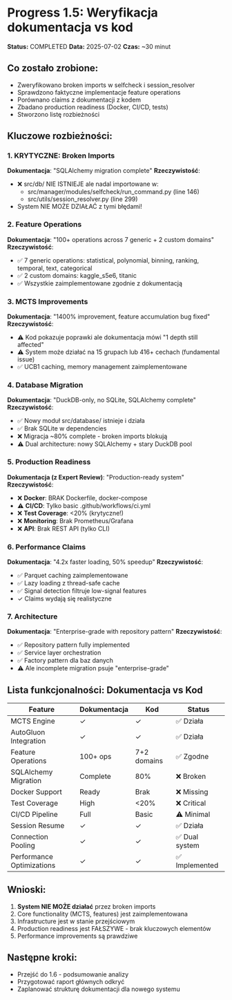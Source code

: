 # Progress 1.5: Weryfikacja dokumentacja vs kod

**Status:** COMPLETED
**Data:** 2025-07-02
**Czas:** ~30 minut

## Co zostało zrobione:
- Zweryfikowano broken imports w selfcheck i session_resolver
- Sprawdzono faktyczne implementacje feature operations
- Porównano claims z dokumentacji z kodem
- Zbadano production readiness (Docker, CI/CD, tests)
- Stworzono listę rozbieżności

## Kluczowe rozbieżności:

### 1. KRYTYCZNE: Broken Imports
**Dokumentacja**: "SQLAlchemy migration complete"
**Rzeczywistość**: 
- ❌ src/db/ NIE ISTNIEJE ale nadal importowane w:
  - src/manager/modules/selfcheck/run_command.py (line 146)
  - src/utils/session_resolver.py (line 299)
- System NIE MOŻE DZIAŁAĆ z tymi błędami!

### 2. Feature Operations
**Dokumentacja**: "100+ operations across 7 generic + 2 custom domains"
**Rzeczywistość**:
- ✅ 7 generic operations: statistical, polynomial, binning, ranking, temporal, text, categorical
- ✅ 2 custom domains: kaggle_s5e6, titanic
- ✅ Wszystkie zaimplementowane zgodnie z dokumentacją

### 3. MCTS Improvements
**Dokumentacja**: "1400% improvement, feature accumulation bug fixed"
**Rzeczywistość**:
- ⚠️ Kod pokazuje poprawki ale dokumentacja mówi "1 depth still affected"
- ⚠️ System może działać na 15 grupach lub 416+ cechach (fundamental issue)
- ✅ UCB1 caching, memory management zaimplementowane

### 4. Database Migration
**Dokumentacja**: "DuckDB-only, no SQLite, SQLAlchemy complete"
**Rzeczywistość**:
- ✅ Nowy moduł src/database/ istnieje i działa
- ✅ Brak SQLite w dependencies
- ❌ Migracja ~80% complete - broken imports blokują
- ⚠️ Dual architecture: nowy SQLAlchemy + stary DuckDB pool

### 5. Production Readiness
**Dokumentacja (z Expert Review)**: "Production-ready system"
**Rzeczywistość**:
- ❌ **Docker**: BRAK Dockerfile, docker-compose
- ⚠️ **CI/CD**: Tylko basic .github/workflows/ci.yml
- ❌ **Test Coverage**: <20% (krytyczne!)
- ❌ **Monitoring**: Brak Prometheus/Grafana
- ❌ **API**: Brak REST API (tylko CLI)

### 6. Performance Claims
**Dokumentacja**: "4.2x faster loading, 50% speedup"
**Rzeczywistość**:
- ✅ Parquet caching zaimplementowane
- ✅ Lazy loading z thread-safe cache
- ✅ Signal detection filtruje low-signal features
- ✓ Claims wydają się realistyczne

### 7. Architecture
**Dokumentacja**: "Enterprise-grade with repository pattern"
**Rzeczywistość**:
- ✅ Repository pattern fully implemented
- ✅ Service layer orchestration
- ✅ Factory pattern dla baz danych
- ⚠️ Ale incomplete migration psuje "enterprise-grade"

## Lista funkcjonalności: Dokumentacja vs Kod

| Feature | Dokumentacja | Kod | Status |
|---------|--------------|-----|---------|
| MCTS Engine | ✓ | ✓ | ✅ Działa |
| AutoGluon Integration | ✓ | ✓ | ✅ Działa |
| Feature Operations | 100+ ops | 7+2 domains | ✅ Zgodne |
| SQLAlchemy Migration | Complete | 80% | ❌ Broken |
| Docker Support | Ready | Brak | ❌ Missing |
| Test Coverage | High | <20% | ❌ Critical |
| CI/CD Pipeline | Full | Basic | ⚠️ Minimal |
| Session Resume | ✓ | ✓ | ✅ Działa |
| Connection Pooling | ✓ | ✓ | ✅ Dual system |
| Performance Optimizations | ✓ | ✓ | ✅ Implemented |

## Wnioski:
1. **System NIE MOŻE działać** przez broken imports
2. Core functionality (MCTS, features) jest zaimplementowana
3. Infrastructure jest w stanie przejściowym
4. Production readiness jest FAŁSZYWE - brak kluczowych elementów
5. Performance improvements są prawdziwe

## Następne kroki:
- Przejść do 1.6 - podsumowanie analizy
- Przygotować raport głównych odkryć
- Zaplanować strukturę dokumentacji dla nowego systemu